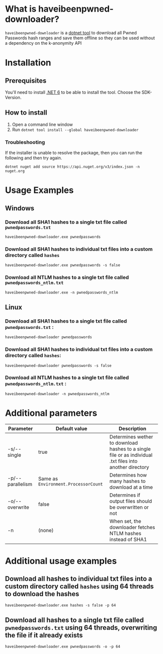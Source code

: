 # What is haveibeenpwned-downloader?
`haveibeenpwned-downloader` is a [dotnet tool](https://docs.microsoft.com/en-us/dotnet/core/tools/global-tools) to download all Pwned Passwords hash ranges and save them offline so they can be used without a dependency on the k-anonymity API

# Installation

## Prerequisites
You'll need to install [.NET 6](https://dotnet.microsoft.com/en-us/download/dotnet/6.0) to be able to install the tool. Choose the SDK-Version.

## How to install
1. Open a command line window
2. Run `dotnet tool install --global haveibeenpwned-downloader`

### Troubleshooting
If the installer is unable to resolve the package, then you can run the following and then try again.
```
dotnet nuget add source https://api.nuget.org/v3/index.json -n nuget.org
```

# Usage Examples

## **Windows**


### Download all SHA1 hashes to a single txt file called `pwnedpasswords.txt`
`haveibeenpwned-downloader.exe pwnedpasswords`

### Download all SHA1 hashes to individual txt files into a custom directory called `hashes`
`haveibeenpwned-downloader.exe pwnedpasswords -s false`

### Download all NTLM hashes to a single txt file called `pwnedpasswords_ntlm.txt`
`haveibeenpwned-downloader.exe -n pwnedpasswords_ntlm`



## **Linux**


### Download all SHA1 hashes to a single txt file called `pwnedpasswords.txt` :
`haveibeenpwned-downloader pwnedpasswords`

### Download all SHA1 hashes to individual txt files into a custom directory called `hashes`:
`haveibeenpwned-downloader pwnedpasswords -s false`

### Download all NTLM hashes to a single txt file called `pwnedpasswords_ntlm.txt` : 
`haveibeenpwned-downloader -n pwnedpasswords_ntlm`



# Additional parameters

| Parameter   | Default value | Description |
|-------------|---------------|-------------|
| -s/--single | true | Determines wether to download hashes to a single file or as individual .txt files into another directory |
| -p/--parallelism | Same as `Environment.ProcessorCount` | Determines how many hashes to download at a time |
| -o/--overwrite | false | Determines if output files should be overwritten or not |
| -n | (none) | When set, the downloader fetches NTLM hashes instead of SHA1 |

# Additional usage examples
## Download all hashes to individual txt files into a custom directory called `hashes` using 64 threads to download the hashes
`haveibeenpwned-downloader.exe hashes -s false -p 64`
## Download all hashes to a single txt file called `pwnedpasswords.txt` using 64 threads, overwriting the file if it already exists
`haveibeenpwned-downloader.exe pwnedpasswords -o -p 64`
